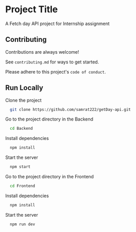 # Project Title

A Fetch day API project for Internship assignment

## Contributing

Contributions are always welcome!

See `contributing.md` for ways to get started.

Please adhere to this project's `code of conduct`.

## Run Locally

Clone the project

```bash
  git clone https://github.com/samrat222/getDay-api.git
```

Go to the project directory in the Backend

```bash
  cd Backend
```

Install dependencies

```bash
  npm install
```

Start the server

```bash
  npm start
```

Go to the project directory in the Frontend

```bash
  cd Frontend
```

Install dependencies

```bash
  npm install
```

Start the server

```bash
  npm run dev
```
